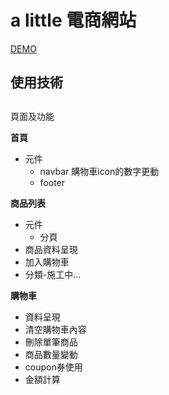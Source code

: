 # a little 電商網站

[DEMO](https://wanchii.github.io/ec-a_little/#/)

## 使用技術



##
頁面及功能

**首頁**
- 元件
  - navbar
      購物車icon的數字更動
  - footer

**商品列表**
- 元件
  - 分頁
- 商品資料呈現
- 加入購物車
- 分類-施工中...

**購物車**
- 資料呈現
- 清空購物車內容
- 刪除單筆商品
- 商品數量變動
- coupon券使用
- 金額計算
